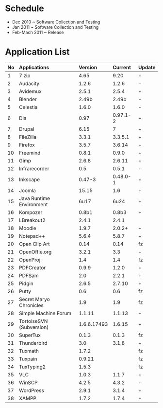 # Schedule #

  * Dec 2010 ~ Software Collection and Testing
  * Jan 2011 ~ Software Collection and Testing
  * Feb-Mach 2011 ~ Release


# Application List #

| **No** | **Applications** | **Version** | **Current** | **Update** |
|:-------|:-----------------|:------------|:------------|:-----------|
| 1 | 7 zip | 4.65 | 9.20 | + |
| 2 | Audacity | 1.2.6 | 1.2.6 | - |
| 3 | Avidemux | 2.5.1 | 2.5.4 | + |
| 4 | Blender | 2.49b | 2.49b | - |
| 5 | Celestia | 1.6.0 | 1.6.0 | - |
| 6 | Dia | 0.97 | 0.97.1-2 | + |
| 7 | Drupal | 6.15 | 7 | + |
| 8 | FileZilla | 3.3.1 | 3.3.5.1 | + |
| 9 | Firefox | 3.5.7 | 3.6.14  | + |
| 10 | Freemind | 0.8.1 | 0.9.0 | + |
| 11 | Gimp | 2.6.8 | 2.6.11 | + |
| 12 | Infrarecorder | 0.5 | 0.5.1 | + |
| 13 | Inkscape | 0.47-3 | 0.48.0-1 | + |
| 14 | Joomla | 15.15 | 1.6 | + |
| 15 | Java Runtime Environment | 6u17 | 6u24 | + |
| 16 | Kompozer | 0.8b1 | 0.8b3 | + |
| 17 | LBreakout2 | 2.4.1 | 2.4.1 |  |
| 18 | Moodle | 1.9.7 | 2.0.2+ | + |
| 19 | Notepad++ | 5.6.4 | 5.8.7 | + |
| 20 | Open Clip Art | 0.14 | 0.14 | fz |
| 21 | OpenOffie.org | 3.2.1 | 3.3 | + |
| 22 | OpenProj | 1.4 | 1.4 | fz |
| 23 | PDFCreator | 0.9.9 | 1.2.0 | + |
| 24 | PDFSam | 2.0 | 2.2.1 | + |
| 25 | Pidgin | 2.6.5 | 2.7.10 | + |
| 26 | Putty | 0.6 | 0.6 | fz |
| 27 | Secret Maryo Chronicles | 1.9 | 1.9 | fz |
| 28 | Simple Machine Forum | 1.1.11 | 1.1.13 | + |
| 29 | TortoiseSVN (Subversion) | 1.6.6.17493 | 1.6.15 | + |
| 30 | SuperTux | 0.1.3 | 0.1.3 | fz |
| 31 | Thunderbird | 3.0 | 3.1.8 | + |
| 32 | Tuxmath | 1.7.2 |  | fz |
| 33 | Tuxpain | 0.9.21 |  | fz |
| 34 | TuxTyping2 | 1.5.3 |  | fz |
| 35 | VLC | 1.0.3 | 1.1.7 | + |
| 36 | WinSCP | 4.2.5 | 4.3.2 | + |
| 37 | WordPress | 2.9.1 | 3.1.4 | + |
| 38 | XAMPP | 1.7.2 | 1.7.4 | + |